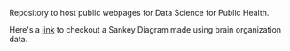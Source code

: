 Repository to host public webpages for Data Science for Public Health. 

Here's a [link](https://nsifnugel.github.io/DS4PH_webpages/sankey.html) to checkout a Sankey Diagram made using brain organization data. 
